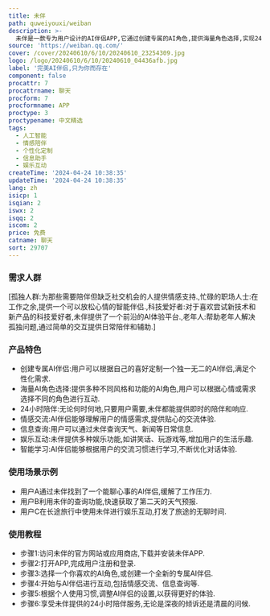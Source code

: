 ```yaml
---
title: 未伴
path: quweiyouxi/weiban
description: >-
  未伴是一款专为用户设计的AI伴侣APP,它通过创建专属的AI角色,提供海量角色选择,实现24小时的智能陪伴.这款产品结合了先进的人工智能技术,旨在为用户提供一个随时可用的虚拟伴侣,满足用户在情感交流、信息查询、娱乐互动等方面的需求.它不仅技术先进,而且用户友好,适合各种年龄段的用户.目前,未伴APP提供免费下载,但可能包含内购项目.
source: 'https://weiban.qq.com/'
cover: /cover/20240610/6/10/20240610_23254309.jpg
logo: /logo/20240610/6/10/20240610_04436afb.jpg
label: '完美AI伴侣,只为你而存在'
component: false
procattr: 7
procattrname: 聊天
procform: 7
procformname: APP
proctype: 3
proctypename: 中文精选
tags:
  - 人工智能
  - 情感陪伴
  - 个性化定制
  - 信息助手
  - 娱乐互动
createTime: '2024-04-24 10:38:35'
updateTime: '2024-04-24 10:38:35'
lang: zh
isicp: 1
isqian: 2
iswx: 2
isqq: 2
iscom: 2
price: 免费
catname: 聊天
sort: 29707
---
```




### 需求人群
[孤独人群:为那些需要陪伴但缺乏社交机会的人提供情感支持.,忙碌的职场人士:在工作之余,提供一个可以放松心情的智能伴侣.,科技爱好者:对于喜欢尝试新技术和新产品的科技爱好者,未伴提供了一个前沿的AI体验平台.,老年人:帮助老年人解决孤独问题,通过简单的交互提供日常陪伴和辅助.]

### 产品特色
* 创建专属AI伴侣:用户可以根据自己的喜好定制一个独一无二的AI伴侣,满足个性化需求.
* 海量AI角色选择:提供多种不同风格和功能的AI角色,用户可以根据心情或需求选择不同的角色进行互动.
* 24小时陪伴:无论何时何地,只要用户需要,未伴都能提供即时的陪伴和响应.
* 情感交流:AI伴侣能够理解用户的情感需求,提供贴心的交流体验.
* 信息查询:用户可以通过未伴查询天气、新闻等日常信息.
* 娱乐互动:未伴提供多种娱乐功能,如讲笑话、玩游戏等,增加用户的生活乐趣.
* 智能学习:AI伴侣能够根据用户的交流习惯进行学习,不断优化对话体验.

### 使用场景示例
* 用户A通过未伴找到了一个能聊心事的AI伴侣,缓解了工作压力.
* 用户B利用未伴的查询功能,快速获取了第二天的天气预报.
* 用户C在长途旅行中使用未伴进行娱乐互动,打发了旅途的无聊时间.

### 使用教程
* 步骤1:访问未伴的官方网站或应用商店,下载并安装未伴APP.
* 步骤2:打开APP,完成用户注册和登录.
* 步骤3:选择一个你喜欢的AI角色,或创建一个全新的专属AI伴侣.
* 步骤4:开始与AI伴侣进行互动,包括情感交流、信息查询等.
* 步骤5:根据个人使用习惯,调整AI伴侣的设置,以获得更好的体验.
* 步骤6:享受未伴提供的24小时陪伴服务,无论是深夜的倾诉还是清晨的问候.

  
